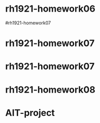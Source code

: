 # rh1921-homework06
#rh1921-homework07
# rh1921-homework07
# rh1921-homework07
# rh1921-homework08
# AIT-project
